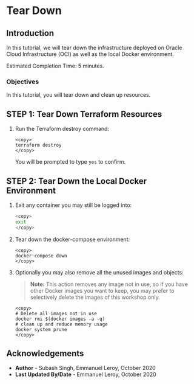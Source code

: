 # Tear Down

## Introduction

In this tutorial, we will tear down the infrastructure deployed on Oracle Cloud Infrastructure (OCI) as well as the local Docker environment.

Estimated Completion Time: 5 minutes.

### Objectives

In this tutorial, you will tear down and clean up resources.


## **STEP 1:** Tear Down Terraform Resources

1. Run the Terraform destroy command:

    ```
    <copy>
    terraform destroy
    </copy>
    ```

    You will be prompted to type `yes` to confirm.

## **STEP 2:** Tear Down the Local Docker Environment

1. Exit any container you may still be logged into:

    ```bash
    <copy>
    exit
    </copy>
    ```

2. Tear down the docker-compose environment:
    ```
    <copy>
    docker-compose down
    </copy>
    ```

3. Optionally you may also remove all the unused images and objects:

    > **Note:** This action removes any image not in use, so if you have other Docker images you want to keep, you may prefer to selectively delete the images of this workshop only.

    ```
    <copy>
    # Delete all images not in use
    docker rmi $(docker images -a -q)
    # clean up and reduce memory usage
    docker system prune
    </copy>
    ```

## Acknowledgements
 - **Author** - Subash Singh, Emmanuel Leroy, October 2020
 - **Last Updated By/Date** - Emmanuel Leroy, October 2020

